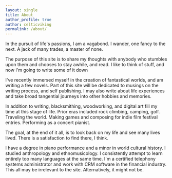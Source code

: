 ```yaml
---
layout: single
title: About
author_profile: true
author: celticviking
permalink: /about/
---
```


In the pursuit of life's passions, I am a vagabond. I wander, one fancy to the next. A jack of many trades, a master of none. 

The purpose of this site is to share my thoughts with anybody who stumbles upon them and chooses to stay awhile, and read. I like to think of stuff, and now I'm going to write some of it down

I've recently immersed myself in the creation of fantastical worlds, and am writing a few novels. Part of this site will be dedicated to musings on the writing process, and self publishing. I may also write about life experiences and take broad tangential journeys into other hobbies and memories.

In addition to writing, blacksmithing, woodworking, and digital art fill my time at this stage of life. Prior eras included rock climbing, camping, golf. Traveling the world. Making games and composing for indie film festival entries. Performing as a concert pianist. 

The goal, at the end of it all, is to look back on my life and see many lives lived. There is a satisfaction to find there, I think.

I have a degree in piano performance and a minor in world cultural history. I studied anthropology and ethnomusicology. I consistently attempt to learn entirely too many languages at the same time. I'm a certified telephony systems administrator and work with CRM software in the financial industry. This all may be irrelevant to the site. Alternatively, it might not be.